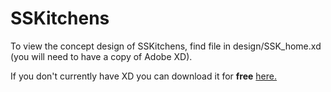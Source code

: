 # SSKitchens

To view the concept design of SSKitchens, find file in design/SSK_home.xd (you will need to have a copy of Adobe XD).

If you don't currently have XD you can download it for **free** [here.](https://www.adobe.com/uk/products/xd.html?sdid=88X75SKR&mv=search&s_kwcid=AL!3085!3!274003210728!e!!g!!adobe%20xd&ef_id=Wy__VAAAAI_HaQu9:20180725151951:s)

